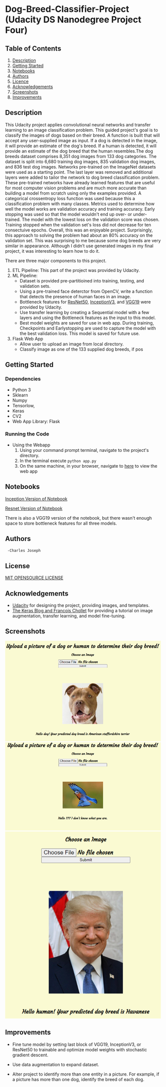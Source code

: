 # Dog-Breed-Classifier-Project (Udacity DS Nanodegree Project Four)

## Table of Contents
1.  [Description](#description)
2.  [Getting Started](#getting-started)
3.  [Notebooks](#notebooks)
4.  [Authors](#authors)
5.  [Licence](#license)
6.  [Acknowledgements](#acknowledgements)
7.  [Screenshots](#screenshots)
8.  [Improvements](#improvements)

## Description
This Udacity project applies convolutional neural networks and transfer learning to an image classification problem. This guided project's goal is to classify the images of dogs based on their breed. A function is built that will accept any user-supplied image as input. If a dog is detected in the image, it will provide an estimate of the dog's breed. If a human is detected, it will provide an estimate of the dog breed that the human resembles.The dog breeds dataset comprises 8,351 dog images from 133 dog categories. The dataset is split into 6,680 training dog images, 835 validation dog images, and 836 test dog images. Networks pre-trained on the ImageNet datasets were used as a starting point. The last layer was removed and additional layers were added to tailor the network to dog breed classification problem. These pre-trained networks have already learned features that are useful for most computer vision problems and are much more accurate than building a model from scratch using only the examples provided. A categorical crossentropy loss function was used because this a classification problem with many classes. Metrics used to determine how well the model works are validation accuracy and training accuracy. Early stopping was used so that the model wouldn't end up over- or under-trained. The model with the lowest loss on the validation score was chosen. Training stopped when the validation set's loss did not decrease for ten consectuive epochs. Overall, this was an enjoyable project. Surprisingly, this approach to solving the problem had about an 80% accuracy on the validation set. This was surprising to me because some dog breeds are very similar in appearance. Although I didn’t use generated images in my final project, it was interesting to learn how to do it. 





There are three major components to this project.
1. ETL Pipeline: This part of the project was provided by Udacity.
2. ML Pipeline: 
    - Dataset is provided pre-partitioined into training, testing, and validation sets.
    - Using a pre-trained face deterctor from OpenCV, write a function that detects the presence of human faces in an image. 
    - Bottleneck features for [ResNet50](https://keras.io/api/applications/resnet/#resnet50-function), [InceptionV3](https://keras.io/api/applications/inceptionv3/), and [VGG19](https://keras.io/api/applications/vgg/#vgg19-function) were provided by Udacity.
    - Use transfer learning by creating a Sequential model with a few layers and using the Bottleneck features as the input to this model.
    - Best model weights are saved for use in web app. During training, Checkpoints and Earlystopping are used to capture the model with the best validation loss. This model is saved for future use.
3. Flask Web App
    - Allow user to upload an image from local directory. 
    - Classify image as one of the 133 supplied dog breeds, if pos


## Getting Started
### Dependencies

- Python 3
- Sklearn
- Numpy
- Tensorlow,
- Keras
- CV2
- Web App Library: Flask

### Running the Code
- Using the Webapp
    1. Using your command prompt terminal, navigate to the project's directory. 
    2. In the terminal execute `python app.py`
    3. On the same machine, in your browser, navigate to [here](http://127.0.0.1:5000/home) to view the web app

## Notebooks

[Inception Version of Notebook](dog_app_inception.html)

[Resnet Version of Notebook](dog_app_resnet.html)

There is also a VGG19 version of the notebook, but there wasn't enough space to store bottleneck features for all three models.

## Authors
     -Charles Joseph
## License
[MIT OPENSOURCE LICENSE](LICENSE)
## Acknowledgements
- [Udacity](https://www.udacity.com/) for designing the project, providing images, and templates. 
- [The Keras Blog and Francois Chollet](https://blog.keras.io/building-powerful-image-classification-models-using-very-little-data.html) for providing a tutorial on image augmentation, transfer learning, and model fine-tuning.

## Screenshots
![Webapp Plots](Example1_dogapp.png "Webapp Plots")
![Webapp Plots](Example2_dogapp.png "Webapp Plots")
![Webapp Plots](Example3_dogapp.png "Webapp Plots")
    
## Improvements

- Fine tune model by setting last block of VGG19, InceptionV3, or ResNet50 to trainable and optimize model weights with stochastic gradient descent.

- Use data augmentation to expand dataset.

- Alter project to identify more than one entity in a picture. For example, if a picture has more than one dog, identify the breed of each dog. 

